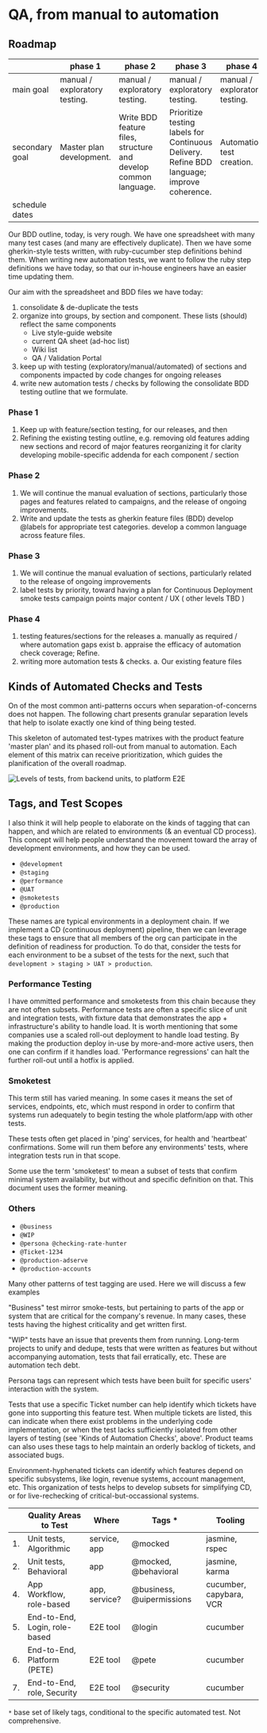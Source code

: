 # QA, from manual to automation

## Roadmap

|                | phase 1                                                       | phase 2                                                        | phase 3                                                                                   | phase 4                                                       |
|----------------|---------------------------------------------------------------|----------------------------------------------------------------|-------------------------------------------------------------------------------------------|---------------------------------------------------------------|
| main goal      | manual / exploratory testing. | manual / exploratory testing. | manual / exploratory testing. | manual / exploratory testing.  | manual / exploratory testing. | manual / exploratory testing.                             | manual / exploratory testing. | manual / exploratory testing. |
| secondary goal | Master plan development.                                      | Write BDD feature files, structure and develop common language. | Prioritize testing labels for Continuous Delivery. Refine BDD language; improve coherence. | Automation test creation.                                     |
| schedule dates |                                                               |                                                                |                                                                                           |                                                               |

Our BDD outline, today, is very rough. We have one spreadsheet with many many test cases (and many are effectively duplicate). Then we have some gherkin-style tests written, with ruby-cucumber step definitions behind them. When writing new automation tests, we want to follow the ruby step definitions we have today, so that our in-house engineers have an easier time updating them.

Our aim with the spreadsheet and BDD files we have today:

1. consolidate & de-duplicate the tests
1. organize into groups, by section and component. These lists (should) reflect the same components
	* Live style-guide website
	* current QA sheet (ad-hoc list)
	* Wiki list
	* QA / Validation Portal
1. keep up with testing (exploratory/manual/automated) of sections and components impacted by code changes for ongoing releases
1. write new automation tests / checks by following the consolidate BDD testing outline that we formulate.


### Phase 1

1. Keep up with feature/section testing, for our releases, and then
2. Refining the existing testing outline, e.g. removing old features
adding new sections and record of major features reorganizing it for clarity
developing mobile-specific addenda for each component / section

### Phase 2

1. We will continue the manual evaluation of sections, particularly
those pages and features related to campaigns, and
the release of ongoing improvements.
2. Write and update the tests as gherkin feature files (BDD) develop @labels for appropriate test categories.
develop a common language across feature files.

### Phase 3

1. We will continue the manual evaluation of sections, particularly related to the release of ongoing improvements
2. label tests by priority, toward having a plan for Continuous Deployment
smoke tests campaign points major content / UX ( other levels TBD )

### Phase 4

1. testing features/sections for the releases
a. manually as required / where automation gaps exist
b. appraise the efficacy of automation check coverage;
Refine.
2. writing more automation tests & checks.
a. Our existing feature files

## Kinds of Automated Checks and Tests

On of the most common anti-patterns occurs when separation-of-concerns does not happen. The following chart presents granular separation levels that help to isolate exactly one kind of thing being tested.

This skeleton of automated test-types matrixes with the product feature 'master plan' and its phased roll-out from manual to automation.  Each element of this matrix can receive prioritization, which guides the planification of the overall roadmap.  

![Levels of tests, from backend units, to platform E2E](assets/QA/Agile-test-scopes.jpg)

## Tags, and Test Scopes

I also think it will help people to elaborate on the kinds of tagging that can happen, and which are related to environments (& an eventual CD process).  This concept will help people understand the movement toward the array of development environments, and how they can be used.

* `@development`
* `@staging`
* `@performance`
* `@UAT`
* `@smoketests`
* `@production`

These names are typical environments in a deployment chain. If we implement a CD (continuous deployment) pipeline, then we can leverage these tags to ensure that all members of the org can participate in the definition of readiness for production. To do that, consider the tests for each environment to be a subset of the tests for the next, such that `development > staging > UAT > production`.  

### Performance Testing

I have ommitted performance and smoketests from this chain because they are not often subsets.  Performance tests are often a specific slice of unit and integration tests, with fixture data that demonstrates the app + infrastructure's ability to handle load.  It is worth mentioning that some companies use a scaled roll-out deployment to handle load testing.  By making the production deploy in-use by more-and-more active users, then one can confirm if it handles load.  'Performance regressions' can halt the further roll-out until a hotfix is applied.

### Smoketest

This term still has varied meaning.  In some cases it means the set of services, endpoints, etc, which must respond in order to confirm that systems run adequately to begin testing the whole platform/app with other tests. 

These tests often get placed in 'ping' services, for health and 'heartbeat' confirmations.  Some will run them before any environments' tests, where integration tests run in that scope.

Some use the term 'smoketest' to mean a subset of tests that confirm minimal system availability, but without and specific definition on that.  This document uses the former meaning.

### Others

* `@business`
* `@WIP`
* `@persona @checking-rate-hunter`
* `@Ticket-1234`
* `@production-adserve`
* `@production-accounts`

Many other patterns of test tagging are used.  Here we will discuss a few examples

"Business" test mirror smoke-tests, but pertaining to parts of the app or system that are critical for the company's revenue.  In many cases, these tests having the highest criticality and get written first.

"WIP" tests have an issue that prevents them from running.  Long-term projects to unify and dedupe, tests that were written as features but without accompanying automation, tests that fail erratically, etc.  These are automation tech debt.

Persona tags can represent which tests have been built for specific users' interaction with the system.

Tests that use a specific Ticket number can help identify which tickets have gone into supporting this feature test.  When multiple tickets are listed, this can indicate when there exist problems in the underlying code implementation, or when the test lacks sufficiently isolated from other layers of testing (see 'Kinds of Automation Checks', above'.  Product teams can also uses these tags to help maintain an orderly backlog of tickets, and associated bugs.

Environment-hyphenated tickets can identify which features depend on specific subsystems, like login, revenue systems, account management, etc. This organization of tests helps to develop subsets for simplifying CD, or for live-rechecking of critical-but-occassional systems.


| | Quality Areas to Test | Where | Tags * | Tooling |
|---|-------|----|----|----|
| 1. | Unit tests, Algorithmic | service, app | @mocked | jasmine, rspec |
| 2. | Unit tests, Behavioral | app | @mocked, @behavioral | jasmine, karma | 3. | Feature scenarios | app, service | @validation, @calculation, @uipermissions | cucumber, capybara, VCR |
| 4. | App Workflow, role-based | app, service? | @business, @uipermissions | cucumber, capybara, VCR |
| 5. | End-to-End, Login, role-based | E2E tool |  @login | cucumber |
| 6. | End-to-End, Platform (PETE) | E2E tool |  @pete | cucumber |
| 7. | End-to-End, role, Security | E2E tool | @security | cucumber |

`*` base set of likely tags, conditional to the specific automated test. Not comprehensive.

